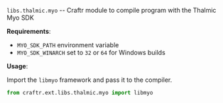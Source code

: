 `libs.thalmic.myo` -- Craftr module to compile program with the Thalmic Myo SDK

__Requirements__:

- `MYO_SDK_PATH` environment variable
- `MYO_SDK_WINARCH` set to `32` or `64` for Windows builds

__Usage__:

Import the `libmyo` framework and pass it to the compiler.

```python
from craftr.ext.libs.thalmic.myo import libmyo
```
